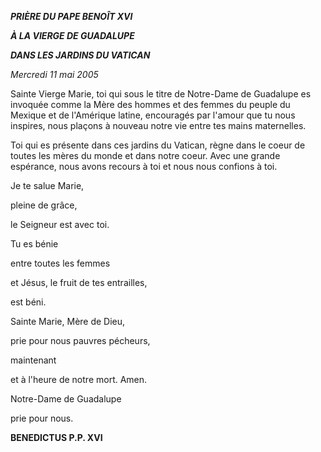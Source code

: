 ***PRIÈRE DU PAPE BENOÎT XVI***

***À LA VIERGE DE GUADALUPE***

***DANS LES JARDINS DU VATICAN***

*Mercredi 11 mai 2005*

Sainte Vierge Marie, toi qui sous le titre de Notre-Dame de Guadalupe es invoquée comme la Mère des hommes et des femmes du peuple du Mexique et de l'Amérique latine, encouragés par l'amour que tu nous inspires, nous plaçons à nouveau notre vie entre tes mains maternelles.

Toi qui es présente dans ces jardins du Vatican, règne dans le coeur de toutes les mères du monde et dans notre coeur. Avec une grande espérance, nous avons recours à toi et nous nous confions à toi.

Je te salue Marie,

pleine de grâce,

le Seigneur est avec toi.

Tu es bénie

entre toutes les femmes

et Jésus, le fruit de tes entrailles,

est béni.

Sainte Marie, Mère de Dieu,

prie pour nous pauvres pécheurs,

maintenant

et à l'heure de notre mort. Amen.

Notre-Dame de Guadalupe

prie pour nous.

**BENEDICTUS P.P. XVI**